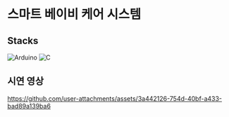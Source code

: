 # 스마트 베이비 케어 시스템

##  Stacks
 ![Arduino](https://img.shields.io/badge/-Arduino-00979D?style=for-the-badge&logo=Arduino&logoColor=white)  ![C](https://img.shields.io/badge/c-%2300599C.svg?style=for-the-badge&logo=c&logoColor=white) 
 

## 시연 영상
https://github.com/user-attachments/assets/3a442126-754d-40bf-a433-bad89a139ba6

